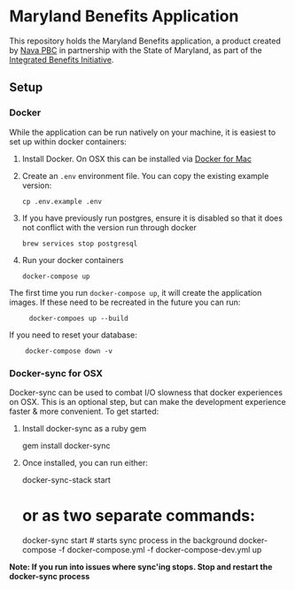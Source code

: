 # Maryland Benefits Application

This repository holds the Maryland Benefits application, a product created by <a href="https://www.navapbc.com/" target="_blank">Nava PBC</a> in partnership with the State of Maryland, as part of the <a href="https://www.navapbc.com/work/benefits-partnership/" target="_blank">Integrated Benefits Initiative</a>.

## Setup

### Docker

While the application can be run natively on your machine, it is easiest to set up within docker containers:

  1. Install Docker. On OSX this can be installed via [Docker for Mac](https://docs.docker.com/docker-for-mac/install/)
  2. Create an `.env` environment file. You can copy the existing example version:

         cp .env.example .env

  3. If you have previously run postgres, ensure it is disabled so that it does not conflict with the version run through docker

         brew services stop postgresql

  3. Run your docker containers

         docker-compose up

The first time you run `docker-compose up`, it will create the application images. If these need to be recreated in the future you can run:

         docker-compoes up --build

If you need to reset your database:

        docker-compose down -v

### Docker-sync for OSX

Docker-sync can be used to combat I/O slowness that docker experiences on OSX. This is an optional step, but can make the development experience faster & more convenient. To get started:

  1. Install docker-sync as a ruby gem


        gem install docker-sync

  2. Once installed, you can run either:


       docker-sync-stack start

       # or as two separate commands:

       docker-sync start  # starts sync process in the background
       docker-compose -f docker-compose.yml -f docker-compose-dev.yml up

**Note: If you run into issues where sync'ing stops. Stop and restart the docker-sync process**
